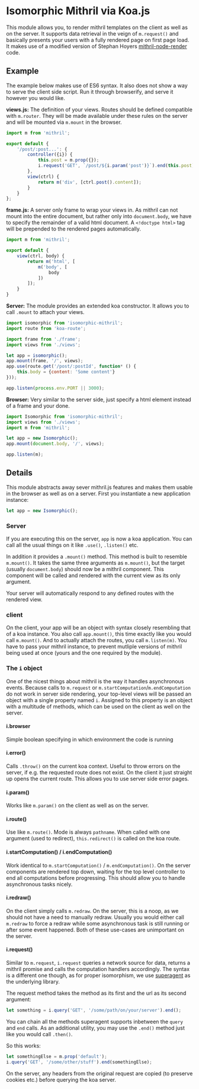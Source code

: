 # Isomorphic Mithril via Koa.js
This module allows you, to render mithril templates on the client as well as on the server. It supports data retrieval in the veign of `m.request()` and basically presents your users with a fully rendered page on first page load.
It makes use of a modified version of Stephan Hoyers [mithril-node-render](https://github.com/StephanHoyer/mithril-node-render) code.

## Example
The example below makes use of ES6 syntax.
It also does not show a way to serve the client side script. Run it through browserify, and serve it however you would like.

**views.js:**
The definition of your views. Routes should be defined compatible with `m.router`. They will be made available under these rules on the server and will be mounted via `m.mount` in the browser.

```js
import m from 'mithril';

export default {
	'/post/:post...': {
		controller({i}) {
			this.post = m.prop({});
			i.request('GET', `/post/${i.param('post')}`).end(this.post);
		},
		view(ctrl) {
			return m('div', [ctrl.post().content]);
		}
	}
};
```

**frame.js:**
A server only frame to wrap your views in. As mithril can not mount into the entire document, but rather only into `document.body`, we have to specify the remainder of a valid html document. A `<!doctype html>` tag will be prepended to the rendered pages automatically.

```js
import m from 'mithril';

export default {
	view(ctrl, body) {
		return m('html', [
			m('body', [
				body
			])
		]);
	}
}
```

**Server:**
The module provides an extended koa constructor. It allows you to call `.mount` to attach your views.

```js
import isomorphic from 'isomorphic-mithril';
import route from 'koa-route';

import frame from './frame';
import views from './views';

let app = isomorphic();
app.mount(frame, '/', views);
app.use(route.get('/post/:postId', function* () {
	this.body = {content: 'Some content'}
}));

app.listen(process.env.PORT || 3000);
```

**Browser:**
Very similar to the server side, just specify a html element instead of a frame and your done.

```js
import Isomorphic from 'isomorphic-mithril';
import views from './views';
import m from 'mithril';

let app = new Isomorphic();
app.mount(document.body, '/', views);

app.listen(m);
```

## Details
This module abstracts away sever mithril.js features and makes them usable in the browser as well as on a server. First you instantiate a new application instance:

```js
let app = new Isomorphic();
```

### Server
If you are executing this on the server, `app` is now a koa application. You can call all the usual things on it like `.use()`, `.listen()` etc.

In addition it provides a `.mount()` method. This method is built to resemble `m.mount()`. It takes the same three arguments as `m.mount()`, but the target (usually `document.body`) should now be a mithril component. This component will be called and rendered with the current view as its only argument.

Your server will automatically respond to any defined routes with the rendered view.

### client
On the client, your app will be an object with syntax closely resembling that of a koa instance. You also call `app.mount()`, this time exactly like you would call `m.mount()`. And to actually attach the routes, you call `m.listen(m)`. You have to pass your mithril instance, to prevent mutliple versions of mithril being used at once (yours and the one required by the module).

### The `i` object
One of the nicest things about mithril is the way it handles asynchronous events. Because calls to `m.request` or `m.startComputation`/`m.endComputation` do not work in server side rendering, your top-level views will be passed an object with a single property named `i`. Assigned to this property is an object with a multitude of methods, which can be used on the client as well on the server.

#### i.browser
Simple boolean specifying in which environment the code is running

#### i.error()
Calls `.throw()` on the current koa context. Useful to throw errors on the server, if e.g. the requested route does not exist. On the client it just straight up opens the current route. This allows you to use server side error pages.

#### i.param()
Works like `m.param()` on the client as well as on the server.

#### i.route()
Use like `m.route()`. Mode is always `pathname`. When called with one argument (used to redirect), `this.redirect()` is called on the koa route.

#### i.startComputation() / i.endComputation()
Work identical to `m.startComputation()` / `m.endComputation()`.
On the server components are rendered top down, waiting for the top level controller to end all computations before progressing. This should allow you to handle asynchronous tasks nicely.

#### i.redraw()
On the client simply calls `m.redraw`. On the server, this is a noop, as we should not have a need to manually redraw. Usually you would either call `m.redraw` to force a redraw while some asynchronous task is still running or after some event happened. Both of these use-cases are unimportant on the server.

#### i.request()
Similar to `m.request`, `i.request` queries a network source for data, returns a mithril promise and calls the computation handlers accordingly. The syntax is a different one though, as for proper isomorphism, we use [superagent](http://visionmedia.github.io/superagent/) as the underlying library.

The request method takes the method as its first and the url as its second argument:

```js
let something = i.query('GET', '/some/path/on/your/server').end();
```

You can chain all the methods superagent supports inbetween the `query` and `end` calls. As an additional utility, you may use the `.end()` method just like you would call `.then()`.

So this works:

```js
let somethingElse = m.prop('default');
i.query('GET', '/some/other/stuff').end(somethingElse);
```

On the server, any headers from the original request are copied (to preserve cookies etc.) before querying the koa server.
